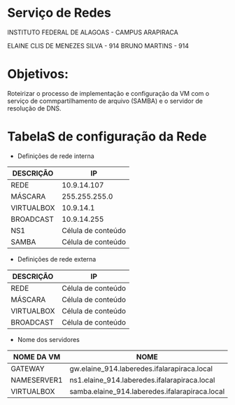 # Serviço de Redes

INSTITUTO FEDERAL DE ALAGOAS - CAMPUS ARAPIRACA

ELAINE CLIS DE MENEZES SILVA - 914
BRUNO MARTINS - 914

# Objetivos:

Roteirizar o processo de implementação e configuração da VM com o serviço de commpartilhamento de arquivo (SAMBA) e o servidor de resolução de DNS.

# TabelaS de configuração da Rede

- Definições de rede interna

| DESCRIÇÃO  |  IP  |
| ------------------- | ------------------- |
| REDE |  10.9.14.107 |
|  MÁSCARA |  255.255.255.0 |
| VIRTUALBOX | 10.9.14.1 |
|  BROADCAST |  10.9.14.255 |
|  NS1 |  Célula de conteúdo |
| SAMBA |  Célula de conteúdo |


- Definições de rede externa

| DESCRIÇÃO  |  IP  |
| ------------------- | ------------------- |
| REDE |  Célula de conteúdo |
|  MÁSCARA |  Célula de conteúdo |
| VIRTUALBOX |  Célula de conteúdo |
|  BROADCAST |  Célula de conteúdo |


- Nome dos servidores


| NOME DA VM  |  NOME  |
| ------------------- | ------------------- |
| GATEWAY | gw.elaine_914.laberedes.ifalarapiraca.local |
|  NAMESERVER1 |  ns1.elaine_914.laberedes.ifalarapiraca.local |
| VIRTUALBOX |  samba.elaine_914.laberedes.ifalarapiraca.local |
